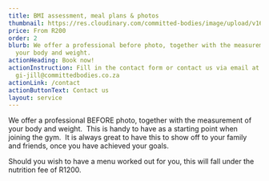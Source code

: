 ```yaml
---
title: BMI assessment, meal plans & photos
thumbnail: https://res.cloudinary.com/committed-bodies/image/upload/v1642508688/services/BMI-CommittedBodies-gym-benoni-scaled.png
price: From R200
order: 2
blurb: We offer a professional before photo, together with the measurement of
  your body and weight.
actionHeading: Book now!
actionInstruction: Fill in the contact form or contact us via email at
  gi-jill@committedbodies.co.za
actionLink: /contact
actionButtonText: Contact us
layout: service
---
```

We offer a professional BEFORE photo, together with the measurement of your body and weight.  This is handy to have as a starting point when joining the gym.  It is always great to have this to show off to your family and friends, once you have achieved your goals.

Should you wish to have a menu worked out for you, this will fall under the nutrition fee of R1200.